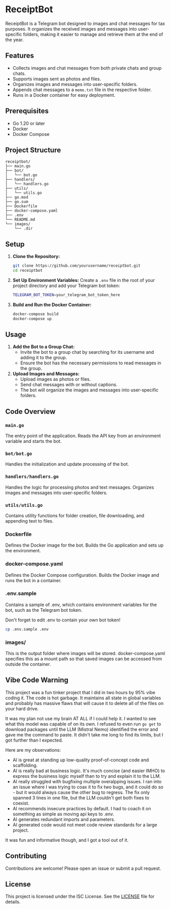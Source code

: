 # ReceiptBot

ReceiptBot is a Telegram bot designed to images and chat messages for tax
purposes. It organizes the received images and messages into user-specific
folders, making it easier to manage and retrieve them at the end of the year.

## Features

- Collects images and chat messages from both private chats and group chats.
- Supports images sent as photos and files.
- Organizes images and messages into user-specific folders.
- Appends chat messages to a `memo.txt` file in the respective folder.
- Runs in a Docker container for easy deployment.

## Prerequisites

- Go 1.20 or later
- Docker
- Docker Compose

## Project Structure

```text
receiptbot/
├── main.go
├── bot/
│   └── bot.go
├── handlers/
│   └── handlers.go
├── utils/
│   └── utils.go
├── go.mod
├── go.sum
├── Dockerfile
├── docker-compose.yaml
├── .env
└── README.md
└── images/
    └── .dir
```

## Setup

1. **Clone the Repository:**

   ```sh
   git clone https://github.com/yourusername/receiptbot.git
   cd receiptbot
   ```

2. **Set Up Environment Variables:**
   Create a `.env` file in the root of your project directory and add your
   Telegram bot token:

   ```sh
   TELEGRAM_BOT_TOKEN=your_telegram_bot_token_here
   ```

3. **Build and Run the Docker Container:**

   ```sh
   docker-compose build
   docker-compose up
   ```

## Usage

1. **Add the Bot to a Group Chat:**
   - Invite the bot to a group chat by searching for its username and adding it
     to the group.
   - Ensure the bot has the necessary permissions to read messages in the
     group.
2. **Upload Images and Messages:**
   - Upload images as photos or files.
   - Send chat messages with or without captions.
   - The bot will organize the images and messages into user-specific folders.

## Code Overview

### `main.go`

The entry point of the application. Reads the API key from an environment
variable and starts the bot.

### `bot/bot.go`

Handles the initialization and update processing of the bot.

### `handlers/handlers.go`

Handles the logic for processing photos and text messages. Organizes images and
messages into user-specific folders.

### `utils/utils.go`

Contains utility functions for folder creation, file downloading, and appending
text to files.

### Dockerfile

Defines the Docker image for the bot. Builds the Go application and sets up the environment.

### docker-compose.yaml

Defines the Docker Compose configuration. Builds the Docker image and runs the
bot in a container.

### .env.sample

Contains a sample of .env, which contains environment variables for the bot,
such as the Telegram bot token.

Don't forget to edit .env to contain your own bot token!

```sh
cp .env.sample .env
```

### images/

This is the output folder where images will be stored.  docker-compose.yaml
specifies this as a mount path so that saved images can be accessed from
outside the container.

## Vibe Code Warning

This project was a fun tinker project that I did in two hours by 95% vibe
coding it.  The code is hot garbage.  It maintains all state in global
variables and probably has massive flaws that will cause it to delete all of
the files on your hard drive.

It was my plan not use my brain AT ALL if I could help
it.  I wanted to see what this model was capable of on its own.  I refused to
even run `go get` to download packages until the LLM (Mistral Nemo) identified
the error and gave me the command to paste.  It didn't take me long to find its
limits, but I got further than I expected.

Here are my observations:

- AI is great at standing up low-quality proof-of-concept code and scaffolding.
- AI is really bad at business logic.  It's much concise (and easier IMHO) to
express the business logic myself than to try and explain it to the LLM.
- AI really struggled with bugfixing multiple overalpping issues.  I ran into
an issue where I was trying to coax it to fix two bugs, and it could do so -
but it would always cause the other bug to regress.  The fix only spanned 3
lines in one file, but the LLM couldn't get both fixes to coexist.
- AI recommends insecure practices by default.  I had to coach it on something
as simple as moving api keys to .env.
- AI generates redundant imports and parameters.
- AI generated code would not meet code review standards for a large project.

It was fun and informative though, and I got a tool out of it.

## Contributing

Contributions are welcome! Please open an issue or submit a pull request.

## License

This project is licensed under the ISC License. See the [LICENSE](LICENSE) file
for details.
